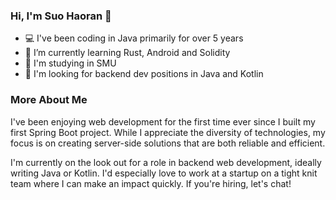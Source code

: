 ### Hi, I'm Suo Haoran 👋

- 💻 I've been coding in Java primarily for over 5 years 
- 🦀 I’m currently learning Rust, Android and Solidity
- 🎒 I'm studying in SMU
- 👀 I'm looking for backend dev positions in Java and Kotlin

### More About Me

I've been enjoying web development for the first time ever since I built my first Spring Boot project. While I appreciate the diversity of technologies, my focus is on creating server-side solutions that are both reliable and efficient.

I'm currently on the look out for a role in backend web development, ideally writing Java or Kotlin. I'd especially love to work at a startup on a tight knit team where I can make an impact quickly. If you're hiring, let's chat!

